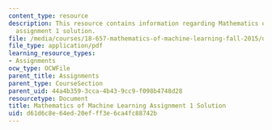 ```yaml
---
content_type: resource
description: This resource contains information regarding Mathematics of machine learning
  assignment 1 solution.
file: /media/courses/18-657-mathematics-of-machine-learning-fall-2015/d61d6c8e64ed20efff3e6ca4fc88742b_MIT18_657F15_PS1_Sol.pdf
file_type: application/pdf
learning_resource_types:
- Assignments
ocw_type: OCWFile
parent_title: Assignments
parent_type: CourseSection
parent_uid: 44a4b359-3cca-4b43-9cc9-f098b4748d28
resourcetype: Document
title: Mathematics of Machine Learning Assignment 1 Solution
uid: d61d6c8e-64ed-20ef-ff3e-6ca4fc88742b
---
```

